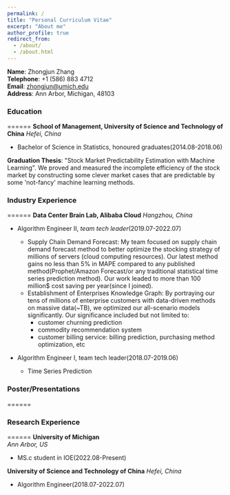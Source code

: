```yaml
---
permalink: /
title: "Personal Curriculum Vitae"
excerpt: "About me"
author_profile: true
redirect_from: 
  - /about/
  - /about.html
---
```


**Name**: Zhongjun Zhang\
**Telephone**: +1 (586) 883 4712 \
**Email**: zhongjun@umich.edu\
**Address**: Ann Arbor, Michigan, 48103 

### Education
======
**School of Management, University of Science and Technology of China**
*Hefei, China*
- Bachelor of Science in Statistics, honoured graduates(2014.08-2018.06)

**Graduation Thesis**: "Stock Market Predictability Estimation with Machine Learning". We proved and measured the incomplete efficiency of the stock market by constructing some clever market cases that are predictable by some 'not-fancy' machine learning methods.

### Industry Experience
======
**Data Center Brain Lab, Alibaba Cloud**
*Hangzhou, China*
- Algorithm Engineer II, *team tech leader*(2019.07-2022.07)
  - Supply Chain Demand Forecast: My team focused on supply chain demand forecast method to better optimize the stocking strategy of millions of servers (cloud computing resources). Our latest method gains no less than 5% in MAPE compared to any published method(Prophet/Amazon Forecast/or any traditional statistical time series prediction method). Our work leaded to more than 100 million$ cost saving per year(since I joined). 
  - Establishment of Enterprises Knowledge Graph: By portraying our tens of millions of enterprise customers with data-driven methods on massive data(~TB), we optimized our all-scenario models significantly. Our significance included but not limited to:
    - customer churning prediction
    - commodity recommendation system
    - customer billing service: billing prediction, purchasing method optimization, etc

- Algorithm Engineer I, team tech leader(2018.07-2019.06)
  - Time Series Prediction

### Poster/Presentations
======

### Research Experience 
======
**University of Michigan**\
*Ann Arbor, US*
- MS.c student in IOE(2022.08-Present)  

**University of Science and Technology of China**
*Hefei, China*
- Algorithm Engineer(2018.07-2022.07)
